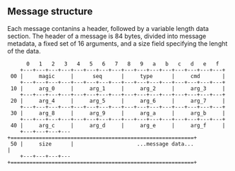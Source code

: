 ## Message structure

Each message contanins a header, followed by a variable length data section.
The header of a message is 84 bytes, divided into message metadata, a fixed set
of 16 arguments, and a size field specifying the lenght of the data.

~~~
      0   1   2   3   4   5   6   7   8   9   a   b   c   d   e   f
    +---+---+---+---+---+---+---+---+---+---+---+---+---+---+---+---+
 00 |     magic     |      seq      |     type      |     cmd       |
    +---+---+---+---+---+---+---+---+---+---+---+---+---+---+---+---+
 10 |     arg_0     |     arg_1     |     arg_2     |     arg_3     |
    +---+---+---+---+---+---+---+---+---+---+---+---+---+---+---+---+
 20 |     arg_4     |     arg_5     |     arg_6     |     arg_7     |
    +---+---+---+---+---+---+---+---+---+---+---+---+---+---+---+---+
 30 |     arg_8     |     arg_9     |     arg_a     |     arg_b     |
    +---+---+---+---+---+---+---+---+---+---+---+---+---+---+---+---+
 40 |     arg_c     |     arg_d     |     arg_e     |     arg_f     |
    +---+---+---+---+==========================================================+
 50 |     size      |                    ...message data...                    |
    +---+---+---+---+==========================================================+

~~~
